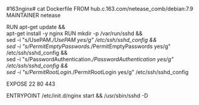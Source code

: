 #163nginx# cat Dockerfile 
FROM hub.c.163.com/netease_comb/debian:7.9    
MAINTAINER netease

RUN apt-get update && \
apt-get install -y nginx
RUN mkdir -p /var/run/sshd && \
    sed -i "s/UsePAM.*/UsePAM yes/g" /etc/ssh/sshd_config &&  \
    sed -i "s/PermitEmptyPasswords.*/PermitEmptyPasswords yes/g" /etc/ssh/sshd_config &&  \
    sed -i "s/PasswordAuthentication.*/PasswordAuthentication yes/g" /etc/ssh/sshd_config &&  \
    sed -i "s/PermitRootLogin.*/PermitRootLogin yes/g" /etc/ssh/sshd_config

EXPOSE 22 80 443

ENTRYPOINT /etc/init.d/nginx start && /usr/sbin/sshd -D